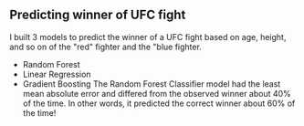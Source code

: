 ## Predicting winner of UFC fight
I built 3 models to predict the winner of a UFC fight based on age, height, and so on of the "red" fighter and the "blue fighter.
* Random Forest 
* Linear Regression
* Gradient Boosting
The Random Forest Classifier model had the least mean absolute error and differed from the observed winner about 40% of the time.  In other words, it predicted the correct winner about 60% of the time!
